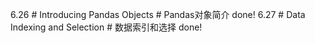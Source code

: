 6.26 # Introducing Pandas Objects # Pandas对象简介 done!
6.27 # Data Indexing and Selection # 数据索引和选择 done!
